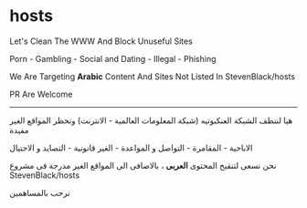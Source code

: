 # hosts

Let's Clean The WWW And Block Unuseful Sites

Porn - Gambling - Social and Dating - Illegal - Phishing

We Are Targeting **Arabic** Content And Sites Not Listed In StevenBlack/hosts

PR Are Welcome

------

هيا لننظف الشبكة العنكبوتيه (شبكة المعلومات العالمية - الانترنت) ونحظر المواقع الغير مفيدة

الاباحية - المقامرة - التواصل و المواعدة - الغير قانونية - التصايد و الاحتيال

نحن نسعى لتنقيح المحتوى **العربى** ، بالاضافى الى المواقع الغير مدرجة فى مشروع
StevenBlack/hosts

نرحب بالمساهمين
